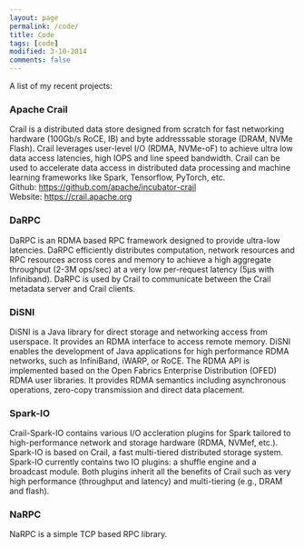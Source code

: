 ```yaml
---
layout: page
permalink: /code/
title: Code
tags: [code]
modified: 3-10-2014
comments: false
---
```


A list of my recent projects:

### Apache Crail

Crail is a distributed data store designed from scratch for fast networking hardware (100Gb/s RoCE, IB) and byte addresssable storage (DRAM, NVMe Flash). Crail leverages user-level I/O (RDMA, NVMe-oF) to achieve ultra low data access latencies, high IOPS and line speed bandwidth. Crail can be used to accelerate data access in distributed data processing and machine learning frameworks like Spark, Tensorflow, PyTorch, etc. 
</br>
Github: https://github.com/apache/incubator-crail
</br>
Website: https://crail.apache.org

### DaRPC

DaRPC is an RDMA based RPC framework designed to provide ultra-low latencies. DaRPC efficiently distributes computation, network resources and RPC resources across cores and memory to achieve a high aggregate throughput (2-3M ops/sec) at a very low per-request latency (5μs with Infiniband). DaRPC is used by Crail to communicate between the Crail metadata server and Crail clients. 

### DiSNI

DiSNI is a Java library for direct storage and networking access from userspace. It provides an RDMA interface to access remote memory. DiSNI enables the development of Java applications for high performance RDMA networks, such as InfiniBand, iWARP, or RoCE. The RDMA API is implemented based on the Open Fabrics Enterprise Distribution (OFED) RDMA user libraries. It provides RDMA semantics including asynchronous operations, zero-copy transmission and direct data placement. 

### Spark-IO

Crail-Spark-IO contains various I/O accleration plugins for Spark tailored to high-performance network and storage hardware (RDMA, NVMef, etc.). Spark-IO is based on Crail, a fast multi-tiered distributed storage system. Spark-IO currently contains two IO plugins: a shuffle engine and a broadcast module. Both plugins inherit all the benefits of Crail such as very high performance (throughput and latency) and multi-tiering (e.g., DRAM and flash).


### NaRPC

NaRPC is a simple TCP based RPC library. 
